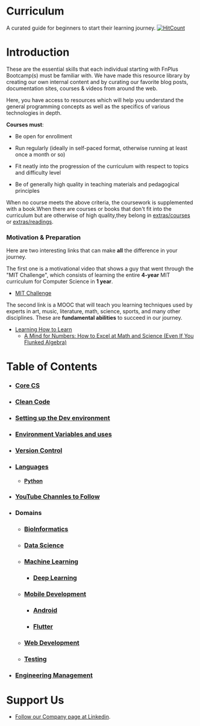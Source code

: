 # Curriculum

A curated guide for beginners to start their learning journey. [![HitCount](http://hits.dwyl.io/fnplus/curriculum.svg)](http://hits.dwyl.io/fnplus/curriculum)

# Introduction

These are the essential skills that each individual starting with FnPlus Bootcamp(s) must be familiar with. We have made this resource library by creating our own internal content and by curating our favorite blog posts, documentation sites, courses & videos from around the web.

Here, you have access to resources which will help you understand the general programming concepts as well as the specifics of various technologies in depth.

 **Courses must**:

- Be open for enrollment

- Run regularly (ideally in self-paced format, otherwise running at least once a month or so)

- Fit neatly into the progression of the curriculum with respect to topics and difficulty level

- Be of generally high quality in teaching materials and pedagogical principles

When no course meets the above criteria, the coursework is supplemented with a book.When there are courses or books that don't fit into the curriculum but are otherwise of high quality,they belong in [extras/courses](extras/courses.md) or [extras/readings](extras/readings.md).

### Motivation & Preparation

Here are two interesting links that can make **all** the difference in your journey.

The first one is a motivational video that shows a guy that went through the "MIT Challenge", which consists of learning the entire **4-year** MIT curriculum for Computer Science in **1 year**.

- [MIT Challenge](https://www.scotthyoung.com/blog/myprojects/mit-challenge-2/)

The second link is a MOOC that will teach you learning techniques used by experts in art, music, literature, math, science, sports, and many other disciplines. These are **fundamental abilities** to succeed in our journey.

- [Learning How to Learn](https://www.coursera.org/learn/learning-how-to-learn)
  - [A Mind for Numbers: How to Excel at Math and Science (Even If You Flunked Algebra)](https://amzn.to/2Lz8j6d)

# Table of Contents

- ### **[Core CS](https://github.com/fnplus/curriculum/tree/master/Core%20CS)**

- ### **[Clean Code](https://github.com/fnplus/curriculum/tree/master/Clean%20Code)**

- ### **[Setting up the Dev environment](https://github.com/fnplus/curriculum/tree/master/Setting%20up%20the%20Environment)**

- ### **[Environment Variables and uses](https://github.com/fnplus/curriculum/tree/master/Setting%20up%20the%20Environment#environment-variables-and-uses)**

- ### **[Version Control](https://github.com/fnplus/curriculum/tree/master/Version%20Control)**

- ### **[Languages](https://github.com/fnplus/curriculum/tree/master/Languages)**
  
  - #### **[Python](https://github.com/fnplus/curriculum/tree/master/Languages/Python)**
  
- ### **[YouTube Channles to Follow](https://github.com/fnplus/curriculum/tree/master/YouTube)**

- ### Domains
  
  - ### **[BioInformatics](https://github.com/fnplus/curriculum/tree/master/Bio%20Informatics)**
  
  - ### **[Data Science](https://github.com/fnplus/curriculum/tree/master/Data%20Science)**
  
  - ### **[Machine Learning](https://github.com/fnplus/curriculum/tree/master/Machine%20Learning)**
    
    - ### **[Deep Learning](https://github.com/fnplus/curriculum/tree/master/Machine%20Learning/Deep%20Learning)**
  
  - ### **[Mobile Development](https://github.com/fnplus/curriculum/tree/master/Mobile%20Dev)**
    
    - ### **[Android](https://github.com/fnplus/curriculum/tree/master/Mobile%20Dev/Android)**
    
    - ### **[Flutter](https://github.com/fnplus/curriculum/tree/master/Mobile%20Dev/Flutter)**
  
  - ### **[Web Development](https://github.com/fnplus/curriculum/tree/master/Web%20Dev#web-dev)**
  
  - ### **[Testing](https://github.com/fnplus/curriculum/tree/master/Testing)**

- ### **[Engineering Management](https://github.com/fnplus/curriculum/tree/master/Engineering%20Management)**

# Support Us

- [Follow our Company page at Linkedin](https://www.linkedin.com/company/fnplus).
